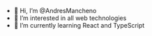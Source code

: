 - 👋 Hi, I’m @AndresMancheno
- 👀 I’m interested in all web technologies
- 🌱 I’m currently learning React and TypeScript

<!---
- 📫 How to reach me ...

AndresMancheno/AndresMancheno is a ✨ special ✨ repository because its `README.md` (this file) appears on your GitHub profile.
You can click the Preview link to take a look at your changes.
--->
